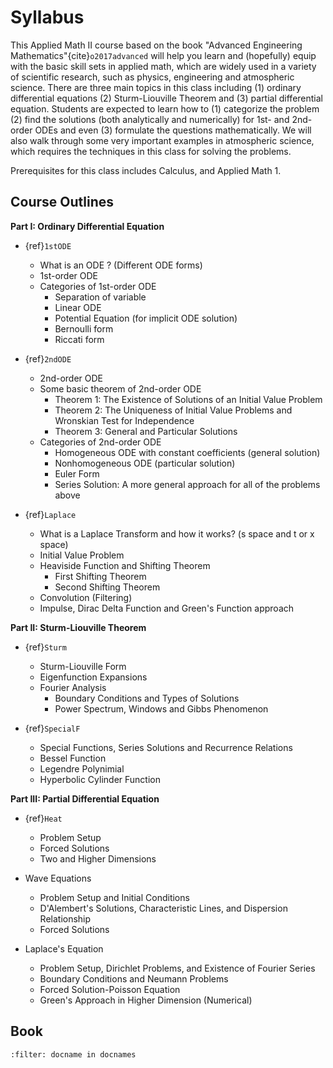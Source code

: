 # Syllabus 

This Applied Math II course based on the book "Advanced Engineering Mathematics"{cite}`o2017advanced` will help you learn and (hopefully) equip with the basic skill sets in applied math, which are widely used in a variety of scientific research, such as physics, engineering and atmospheric science. There are three main topics in this class including (1) ordinary differential equations (2) Sturm-Liouville Theorem and (3) partial differential equation. Students are expected to learn how to (1) categorize the problem (2) find the solutions (both analytically and numerically) for 1st- and 2nd-order ODEs and even (3) formulate the questions mathematically. We will also walk through some very important examples in atmospheric science, which requires the techniques in this class for solving the problems. 


Prerequisites for this class includes Calculus, and Applied Math 1. 


## Course Outlines
__Part I: Ordinary Differential Equation__
* {ref}`1stODE`
	* What is an ODE ? (Different ODE forms)
    * 1st-order ODE
    * Categories of 1st-order ODE
        * Separation of variable
        * Linear ODE 
        * Potential Equation (for implicit ODE solution) 
        * Bernoulli form 
        * Riccati form 
* {ref}`2ndODE`
    * 2nd-order ODE
    * Some basic theorem of 2nd-order ODE 
        * Theorem 1: The Existence of Solutions of an Initial Value Problem
        * Theorem 2: The Uniqueness of Initial Value Problems and Wronskian Test for Independence 
        * Theorem 3: General and Particular Solutions 
    * Categories of 2nd-order ODE 
        * Homogeneous ODE with constant coefficients (general solution) 
        * Nonhomogeneous ODE (particular solution)  
        * Euler Form  
        * Series Solution: A more general approach for all of the problems above 

* {ref}`Laplace`
    * What is a Laplace Transform and how it works? (s space and t or x space)
    * Initial Value Problem
    * Heaviside Function and Shifting Theorem 
        * First Shifting Theorem 
        * Second Shifting Theorem
    * Convolution (Filtering) 
    * Impulse, Dirac Delta Function and Green's Function approach  

__Part II: Sturm-Liouville Theorem__
* {ref}`Sturm`
    * Sturm-Liouville Form 
    * Eigenfunction Expansions 
    * Fourier Analysis
        * Boundary Conditions and Types of Solutions 
        * Power Spectrum, Windows and Gibbs Phenomenon 

* {ref}`SpecialF`
    * Special Functions, Series Solutions and Recurrence Relations
    * Bessel Function 
    * Legendre Polynimial 
    * Hyperbolic Cylinder Function 

__Part III: Partial Differential Equation__
* {ref}`Heat`
    * Problem Setup
    * Forced Solutions 
    * Two and Higher Dimensions

* Wave Equations
    * Problem Setup and Initial Conditions
    * D'Alembert's Solutions, Characteristic Lines, and Dispersion Relationship 
    * Forced Solutions

* Laplace's Equation
    * Problem Setup, Dirichlet Problems, and Existence of Fourier Series
    * Boundary Conditions and Neumann Problems 
    * Forced Solution-Poisson Equation
    * Green's Approach in Higher Dimension (Numerical) 


## Book
```{bibliography} references.bib
:filter: docname in docnames
```
